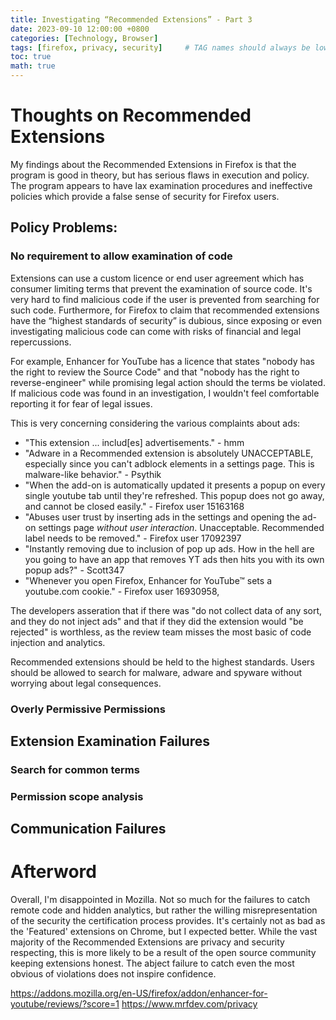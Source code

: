 ```yaml
---
title: Investigating “Recommended Extensions” - Part 3 
date: 2023-09-10 12:00:00 +0800
categories: [Technology, Browser]
tags: [firefox, privacy, security]     # TAG names should always be lowercase
toc: true
math: true
---
```


# Thoughts on Recommended Extensions
My findings about the Recommended Extensions in Firefox is that the program is good in theory, but has serious flaws in execution and policy. The program appears to have lax examination procedures and ineffective policies which provide a false sense of security for Firefox users. 

## Policy Problems: 

### No requirement to allow examination of code
  
Extensions can use a custom licence or end user agreement which has consumer limiting terms that prevent the examination of source code. It's very hard to find malicious code if the user is prevented from searching for such code.  Furthermore, for Firefox to claim that recommended extensions have the “highest standards of security” is dubious, since exposing or even investigating malicious code can come with risks of financial and legal repercussions.

For example, Enhancer for YouTube has a licence that states "nobody has the right to review the Source Code" and that "nobody has the right to reverse-engineer" while promising legal action should the terms be violated. If malicious code was found in an investigation, I wouldn't feel comfortable reporting it for fear of legal issues.

This is very concerning considering the various complaints about ads:

+ "This extension ... includ[es] advertisements." - hmm 
+ "Adware in a Recommended extension is absolutely UNACCEPTABLE, especially since you can't adblock elements in a settings page. This is malware-like behavior." - Psythik 
+ "When the add-on is automatically updated it presents a popup on every single youtube tab until they're refreshed. This popup does not go away, and cannot be closed easily." - Firefox user 15163168
+ "Abuses user trust by inserting ads in the settings and opening the ad-on settings page *without user interaction*. Unacceptable. Recommended label needs to be removed."  - Firefox user 17092397
+ "Instantly removing due to inclusion of pop up ads. How in the hell are you going to have an app that removes YT ads then hits you with its own popup ads?" - Scott347
+ "Whenever you open Firefox, Enhancer for YouTube™ sets a youtube.com cookie." - Firefox user 16930958,

The developers asseration that if there was "do not collect data of any sort, and they do not inject ads" and that if they did the extension would "be rejected" is worthless, as the review team misses the most basic of code injection and analytics. 

Recommended extensions should be held to the highest standards. Users should be allowed to search for malware, adware and spyware without worrying about legal consequences.

### Overly Permissive Permissions


## Extension Examination Failures
### Search for common terms
### Permission scope analysis


## Communication Failures 

# Afterword
Overall, I'm disappointed in Mozilla. Not so much for the failures to catch remote code and hidden analytics, but rather the willing misrepresentation of the security the certification process provides. It's certainly not as bad as the 'Featured' extensions on Chrome, but I expected better. While the vast majority of the Recommended Extensions are privacy and security respecting, this is more likely to be a result of the open source community keeping extensions honest. The abject failure to catch even the most obvious of violations does not inspire confidence.

https://addons.mozilla.org/en-US/firefox/addon/enhancer-for-youtube/reviews/?score=1
https://www.mrfdev.com/privacy
